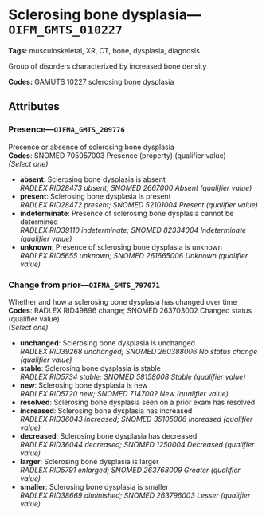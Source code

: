 # Sclerosing bone dysplasia—`OIFM_GMTS_010227`

**Tags:** musculoskeletal, XR, CT, bone, dysplasia, diagnosis

Group of disorders characterized by increased bone density

**Codes:** GAMUTS 10227 sclerosing bone dysplasia

## Attributes

### Presence—`OIFMA_GMTS_209776`

Presence or absence of sclerosing bone dysplasia  
**Codes**: SNOMED 705057003 Presence (property) (qualifier value)  
*(Select one)*

- **absent**: Sclerosing bone dysplasia is absent  
_RADLEX RID28473 absent; SNOMED 2667000 Absent (qualifier value)_
- **present**: Sclerosing bone dysplasia is present  
_RADLEX RID28472 present; SNOMED 52101004 Present (qualifier value)_
- **indeterminate**: Presence of sclerosing bone dysplasia cannot be determined  
_RADLEX RID39110 indeterminate; SNOMED 82334004 Indeterminate (qualifier value)_
- **unknown**: Presence of sclerosing bone dysplasia is unknown  
_RADLEX RID5655 unknown; SNOMED 261665006 Unknown (qualifier value)_

### Change from prior—`OIFMA_GMTS_797071`

Whether and how a sclerosing bone dysplasia has changed over time  
**Codes**: RADLEX RID49896 change; SNOMED 263703002 Changed status (qualifier value)  
*(Select one)*

- **unchanged**: Sclerosing bone dysplasia is unchanged  
_RADLEX RID39268 unchanged; SNOMED 260388006 No status change (qualifier value)_
- **stable**: Sclerosing bone dysplasia is stable  
_RADLEX RID5734 stable; SNOMED 58158008 Stable (qualifier value)_
- **new**: Sclerosing bone dysplasia is new  
_RADLEX RID5720 new; SNOMED 7147002 New (qualifier value)_
- **resolved**: Sclerosing bone dysplasia seen on a prior exam has resolved  
- **increased**: Sclerosing bone dysplasia has increased  
_RADLEX RID36043 increased; SNOMED 35105006 Increased (qualifier value)_
- **decreased**: Sclerosing bone dysplasia has decreased  
_RADLEX RID36044 decreased; SNOMED 1250004 Decreased (qualifier value)_
- **larger**: Sclerosing bone dysplasia is larger  
_RADLEX RID5791 enlarged; SNOMED 263768009 Greater (qualifier value)_
- **smaller**: Sclerosing bone dysplasia is smaller  
_RADLEX RID38669 diminished; SNOMED 263796003 Lesser (qualifier value)_